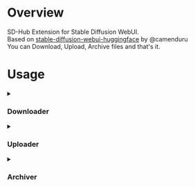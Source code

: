 # Overview
SD-Hub Extension for Stable Diffusion WebUI.<br>
Based on [stable-diffusion-webui-huggingface](https://github.com/camenduru/stable-diffusion-webui-huggingface) by @camenduru<br>
You can Download, Upload, Archive files and that's it.

# Usage
<details>
<summary><h3>Downloader</h3></summary>

![downloader](https://github.com/gutris1/sd-hub/assets/132797949/5641052c-54db-4389-8102-4f1cf369b972)

### ● Input
Similar to [batchlink](https://github.com/etherealxx/batchlinks-webui), you use tag then URL:

```python
$tag
URL
```
but tag should begin with " $ "<br>
tag is mandatory and there is no default path.<br>
For available tags, refer to the Tag List at the bottom of the extension.<br>
![taglist](https://github.com/gutris1/sd-hub/assets/132797949/4e08189c-9617-4681-8985-38cbfd5acb2e)

You can also add subdirectories to the tag if you have any:
```python
$ckpt/tmp_ckpt
https://civitai.com/api/download/models/403131
```

To add an optional path:
```python
$ckpt
https://civitai.com/api/download/models/403131 /kaggle/working/stable-diffusion-webui/zzzzz
```

To download with custom filename, add " - " after the URL or optional path (if provided):
```python
# Without optional path
$ckpt
https://civitai.com/api/download/models/403131 - imagine-anime-XL.safetensors

# With optional path
$ckpt
https://civitai.com/api/download/models/403131 /kaggle/working/stable-diffusion-webui/zzzzz - imagine-anime-XL.safetensors
```

### ● Token
![token](https://github.com/gutris1/sd-hub/assets/132797949/b95fe024-0cde-4462-8ca1-3e6df2b10cc3)<br>

Enter your Huggingface token with the role READ to download from your private repo, get one [Here](https://huggingface.co/settings/tokens).<br>
Enter your Civitai API key if you encounter an Authorization failed error. Get your API key [Here](https://civitai.com/user/account).<br>
Save = To automatically load token upon Reload UI or relaunch of Stable Diffusion Webui.<br>
Load = Load token.

Supported Domains: Civitai Huggingface Github Drive.Google
</details>

<details>
<summary><h3>Uploader</h3></summary>
  
![uploader](https://github.com/gutris1/sd-hub/assets/132797949/8e1f7a18-2d58-47f9-bb5a-6d8b0be32d80)

### ● Input
Username = Your username at hf.co.<br>
Repository = Your model repository at hf.co. You can also create a new repository.<br>
Branch = Defaults to main. You can change the branch name to create a new branch.<br>
Visibility = Defaults to Private and will only take effect if you are creating a new repository; otherwise, it will be ignored.<br>
Token = Obtain your hf token with the role WRITE from [Here](https://huggingface.co/settings/tokens).<br>

For input box, there are only two options:
- Path targeting to a folder.
- Path targeting to a file.
- You can also use $tag to skip the long path name.
- You can rename the target upload (file or folder) by adding " - " after the input path.

```python
# Folder as input, so all the files inside the folder with its folder uploaded to your repository
/kaggle/working/stable-diffusion-webui/models/Stable-diffusion

# With tag
$ckpt

# To rename the uploaded folder
$ckpt - my-merge

# File as input, so only the file gets uploaded to your repository
/kaggle/working/stable-diffusion-webui/models/Stable-diffusion/animagineXLV31_v31.safetensors

# with tag
$ckpt/animagineXLV31_v31.safetensors

# to rename the uploaded file
$ckpt/animagineXLV31_v31.safetensors - XL-imagine-animeV31.txt
```
</details>

<details>
<summary><h3>Archiver</h3></summary>

![archive](https://github.com/gutris1/sd-hub/assets/132797949/70b4f3b3-894c-48bc-86c0-eff4570f5f0b)

available:
- tar.gz
- tar.lz4
- zip

Output Name = for the archive name
```python
my-archive
```
Input path = based on your input
```python
# if input as file, to only compress a single file
/kaggle/working/stable-diffusion-webui/models/Stable-diffusion/animagineXLV31_v31.safetensors

# else input as folder, to compress the whole files inside the input
/kaggle/working/stable-diffusion-webui/models/Stable-diffusion
```
</details>
